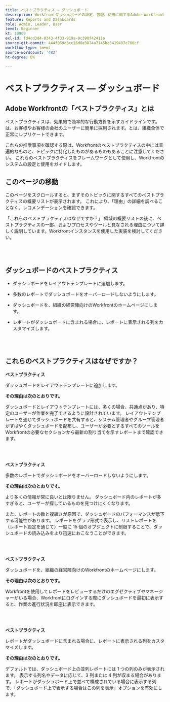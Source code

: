 ```yaml
---
title: ベストプラクティス — ダッシュボード
description: Workfrontダッシュボードの設定、管理、使用に関するAdobe Workfrontの専門家によるベストプラクティスの推奨事項を確認します。
feature: Reports and Dashboards
role: Admin, Leader, User
level: Beginner
kt: 10909
exl-id: fd4cd3d4-9343-4f33-919a-9c390f42411a
source-git-commit: 444f059d3cc26d8e3074a7145bc5419407c786cf
workflow-type: tm+mt
source-wordcount: '482'
ht-degree: 0%

---
```


# ベストプラクティス — ダッシュボード

## Adobe Workfrontの「ベストプラクティス」とは

ベストプラクティスは、効果的で効率的な行動方針を示すガイドラインです。は、お客様やお客様の会社のユーザーに簡単に採用されます。とは、組織全体で正常にレプリケートできます。

これらの推奨事項を確認する際は、Workfrontのベストプラクティスの中には普遍的なものと、トピックに特化したものがあるものもあることに注意してください。 これらのベストプラクティスをフレームワークとして使用し、Workfrontのシステムの設定と使用をガイドします。

## このページの移動

このページをスクロールすると、まずそのトピックに関するすべてのベストプラクティスの概要リストが表示されます。 これにより、「理由」の詳細を調べることなく、レコメンデーションを確認できます。

「これらのベストプラクティスはなぜですか？」 領域の概要リストの後に、ベストプラクティスの一部、およびプロセスやツールと見なされる理由について詳しく説明しています。Workfrontインスタンスを使用した実装を検討してください。

</br>
</br>

## ダッシュボードのベストプラクティス

* ダッシュボードをレイアウトテンプレートに追加します。

* 多数のレポートでダッシュボードをオーバーロードしないようにします。

* ダッシュボードを、組織の経営陣向けのWorkfrontのホームページにします。

* レポートがダッシュボードに含まれる場合に、レポートに表示される列をカスタマイズします。


</br>
</br>


## これらのベストプラクティスはなぜですか？

**ベストプラクティス**

ダッシュボードをレイアウトテンプレートに追加します。

**その理由は次のとおりです。**

ダッシュボードとレイアウトテンプレートには、多くの場合、共通点があり、特定のユーザーが作業を完了できるように設計されています。 レイアウトテンプレートを通じてダッシュボードを共有すると、システム管理者やグループ管理者がすばやくダッシュボードを配布し、ユーザーが必要とするすべてのツールをWorkfrontの必要なセクションから最新の割り当てを示すレポートまで確認できます。

</br>
</br>

**ベストプラクティス**

多数のレポートでダッシュボードをオーバーロードしないようにします。

**その理由は次のとおりです。**

より多くの情報が常に良いとは限りません。 ダッシュボード内のレポートが多すぎると、ユーザーが探しているものを見つけにくくなります。

また、レポートの数と複雑さが原因で、ダッシュボードのパフォーマンスが低下する可能性があります。 レポートをグラフ形式で表示し、リストレポートを（レポート設定を通じて）一度に 15 個のオブジェクトに制限することで、ダッシュボードの読み込みをより迅速におこなうことができます。

</br>
</br>

**ベストプラクティス**

ダッシュボードを、組織の経営陣向けのWorkfrontのホームページにします。

**その理由は次のとおりです。**

Workfrontを使用してレポートをレビューするだけのエグゼクティブやマネージャーがいる場合、Workfrontにログインする際にダッシュボードを最初に表示すると、作業の進行状況を即座に表示できます。

</br>
</br>

**ベストプラクティス**

レポートがダッシュボードに含まれる場合に、レポートに表示される列をカスタマイズします。

**その理由は次のとおりです。**

デフォルトでは、ダッシュボード上の並列レポートには 1 つの列のみが表示されます。 表示する列名やデータに応じて、3 列または 4 列が収まる場合があります。 レポートがダッシュボード上で並べて構成されている場合に表示する列で、「ダッシュボード上で表示する場合はこの列を表示」オプションを有効にします。
